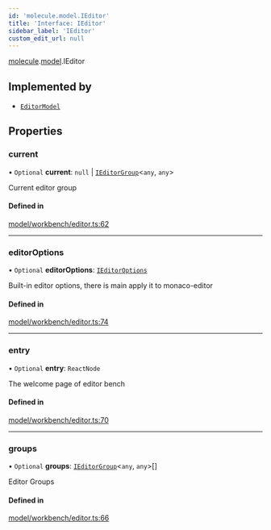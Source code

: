 ```yaml
---
id: 'molecule.model.IEditor'
title: 'Interface: IEditor'
sidebar_label: 'IEditor'
custom_edit_url: null
---
```


[molecule](../namespaces/molecule).[model](../namespaces/molecule.model).IEditor

## Implemented by

-   [`EditorModel`](../classes/molecule.model.EditorModel)

## Properties

### current

• `Optional` **current**: `null` \| [`IEditorGroup`](molecule.model.IEditorGroup)<`any`, `any`\>

Current editor group

#### Defined in

[model/workbench/editor.ts:62](https://github.com/DTStack/molecule/blob/927b7d39/src/model/workbench/editor.ts#L62)

---

### editorOptions

• `Optional` **editorOptions**: [`IEditorOptions`](../namespaces/molecule.model#ieditoroptions)

Built-in editor options, there is main apply it to monaco-editor

#### Defined in

[model/workbench/editor.ts:74](https://github.com/DTStack/molecule/blob/927b7d39/src/model/workbench/editor.ts#L74)

---

### entry

• `Optional` **entry**: `ReactNode`

The welcome page of editor bench

#### Defined in

[model/workbench/editor.ts:70](https://github.com/DTStack/molecule/blob/927b7d39/src/model/workbench/editor.ts#L70)

---

### groups

• `Optional` **groups**: [`IEditorGroup`](molecule.model.IEditorGroup)<`any`, `any`\>[]

Editor Groups

#### Defined in

[model/workbench/editor.ts:66](https://github.com/DTStack/molecule/blob/927b7d39/src/model/workbench/editor.ts#L66)
